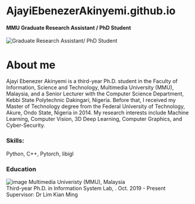 # AjayiEbenezerAkinyemi.github.io
#### MMU Graduate Research Assistant / PhD Student 
![Graduate Research Assistant/ PhD Student ](https://avatars.githubusercontent.com/u/32791222?v=4)
# About me
Ajayi Ebenezer Akinyemi is a third-year Ph.D. student in the Faculty of Information, Science and Technology, Multimedia University (MMU), Malaysia, and a Senior Lecturer with the Computer Science Department, Kebbi State Polytechnic Dakingari, Nigeria. Before that, I received my Master of Technology degree from the Federal University of Technology, Akure, Ondo State, Nigeria in 2014. My research interests include Machine Learning, Computer Vision, 3D Deep Learning, Computer Graphics, and Cyber-Security. 

### Skills: 
Python, C++,  Pytorch, libigl 

### Education 
![image](https://user-images.githubusercontent.com/32791222/149966497-6dae7a82-939b-46cd-bae1-3f03c7add06e.png)
Multimedia Univeristy (MMU), Malaysia<br>
Third-year Ph.D. in Information System Lab, . Oct. 2019 - Present<br>
Supervisor: Dr Lim Kian Ming
